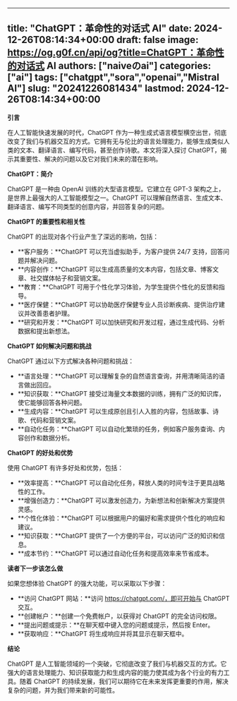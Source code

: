 
---
title: "ChatGPT：革命性的对话式 AI"
date: 2024-12-26T08:14:34+00:00
draft: false
image: https://og.g0f.cn/api/og?title=ChatGPT：革命性的对话式 AI
authors: ["naiveのai"]
categories: ["ai"]
tags: ["chatgpt","sora","openai","Mistral AI"]
slug: "20241226081434"
lastmod: 2024-12-26T08:14:34+00:00
---
**引言**

在人工智能快速发展的时代，ChatGPT 作为一种生成式语言模型横空出世，彻底改变了我们与机器交互的方式。它拥有无与伦比的语言处理能力，能够生成类似人类的文本、翻译语言、编写代码，甚至创作诗歌。本文将深入探讨 ChatGPT，揭示其重要性、解决的问题以及它对我们未来的潜在影响。

**ChatGPT：简介**

ChatGPT 是一种由 OpenAI 训练的大型语言模型。它建立在 GPT-3 架构之上，是世界上最强大的人工智能模型之一。ChatGPT 可以理解自然语言、生成文本、翻译语言、编写不同类型的创意内容，并回答复杂的问题。

**ChatGPT 的重要性和相关性**

ChatGPT 的出现对各个行业产生了深远的影响，包括：

* **客户服务：**ChatGPT 可以充当虚拟助手，为客户提供 24/7 支持，回答问题并解决问题。
* **内容创作：**ChatGPT 可以生成高质量的文本内容，包括文章、博客文章、社交媒体帖子和营销文案。
* **教育：**ChatGPT 可用于个性化学习体验，为学生提供个性化的反馈和指导。
* **医疗保健：**ChatGPT 可以协助医疗保健专业人员诊断疾病、提供治疗建议并改善患者护理。
* **研究和开发：**ChatGPT 可以加快研究和开发过程，通过生成代码、分析数据和提出新想法。

**ChatGPT 如何解决问题和挑战**

ChatGPT 通过以下方式解决各种问题和挑战：

* **语言处理：**ChatGPT 可以理解复杂的自然语言查询，并用清晰简洁的语言做出回应。
* **知识获取：**ChatGPT 接受过海量文本数据的训练，拥有广泛的知识库，使它能够回答各种问题。
* **生成内容：**ChatGPT 可以生成原创且引人入胜的内容，包括故事、诗歌、代码和营销文案。
* **自动化任务：**ChatGPT 可以自动化繁琐的任务，例如客户服务查询、内容创作和数据分析。

**ChatGPT 的好处和优势**

使用 ChatGPT 有许多好处和优势，包括：

* **效率提高：**ChatGPT 可以自动化任务，释放人类的时间专注于更具战略性的工作。
* **增强创造力：**ChatGPT 可以激发创造力，为新想法和创新解决方案提供灵感。
* **个性化体验：**ChatGPT 可以根据用户的偏好和需求提供个性化的响应和建议。
* **知识获取：**ChatGPT 提供了一个方便的平台，可以访问广泛的知识和信息。
* **成本节约：**ChatGPT 可以通过自动化任务和提高效率来节省成本。

**读者下一步该怎么做**

如果您想体验 ChatGPT 的强大功能，可以采取以下步骤：

* **访问 ChatGPT 网站：**访问 https://chatgpt.com/，即可开始与 ChatGPT 交互。
* **创建帐户：**创建一个免费帐户，以获得对 ChatGPT 的完全访问权限。
* **提出问题或提示：**在聊天框中键入您的问题或提示，然后按 Enter。
* **获取响应：**ChatGPT 将生成响应并将其显示在聊天框中。

**结论**

ChatGPT 是人工智能领域的一个突破，它彻底改变了我们与机器交互的方式。它强大的语言处理能力、知识获取能力和生成内容的能力使其成为各个行业的有力工具。随着 ChatGPT 的持续发展，我们可以期待它在未来发挥更重要的作用，解决复杂的问题，并为我们带来新的可能性。